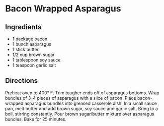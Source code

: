 # Bacon Wrapped Asparagus

## Ingredients

* 1 package bacon
* 1 bunch asparagus
* 1 stick butter
* 1/2 cup brown sugar
* 1 tablespoon soy sauce
* 1 teaspoon garlic salt

## Directions

Preheat oven to 400° F.
Trim tougher ends off of asparagus bottoms. Wrap bundles of 3-4 pieces of asparagus with a slice of bacon.
Place bacon-wrapped asparagus bundles into greased casserole dish.
In a small sauce pan, melt butter and add brown sugar, soy sauce and garlic salt. Bring to a boil, stirring constantly.
Pour brown sugar/butter mixture over asparagus bundles.
Bake for 25 minutes.

